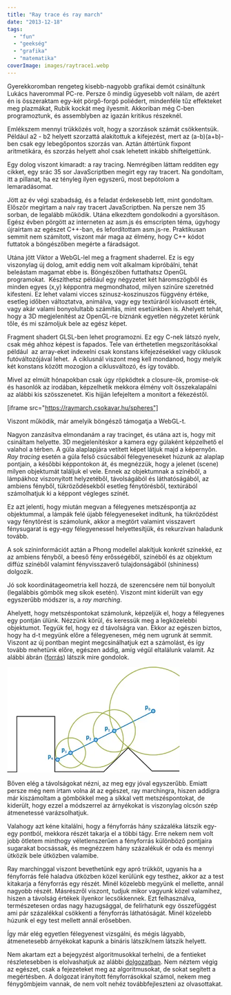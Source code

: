 ```yaml
---
title: "Ray trace és ray march"
date: "2013-12-18"
tags: 
  - "fun"
  - "geekség"
  - "grafika"
  - "matematika"
coverImage: images/raytrace1.webp
---
```


Gyerekkoromban rengeteg kisebb-nagyobb grafikai demót csináltunk Lukács haverommal PC-re. Persze ő mindig ügyesebb volt nálam, de azért én is összeraktam egy-két pörgő-forgó poliédert, mindenféle tűz effekteket meg plazmákat, Rubik kockát meg ilyesmit. Akkoriban még C-ben programoztunk, és assemblyben az igazán kritikus részeknél.

Emlékszem mennyi trükközés volt, hogy a szorzások számát csökkentsük. Például a2 - b2 helyett szorzattá alakítottuk a kifejezést, mert az (a-b)(a+b)-ben csak egy lebegőpontos szorzás van. Aztán áttértünk fixpont aritmetikára, és szorzás helyett ahol csak lehetett inkább shiftelgettünk.

Egy dolog viszont kimaradt: a ray tracing. Nemrégiben láttam redditen egy cikket, egy srác 35 sor JavaScriptben megírt egy ray tracert. Na gondoltam, itt a pillanat, ha ez tényleg ilyen egyszerű, most bepótolom a lemaradásomat.

Jött az év végi szabadság, és a feladat érdekesebb lett, mint gondoltam. Először megírtam a naív ray tracert JavaScriptben. Na persze nem 35 sorban, de legalább működik. Utána elkezdtem gondolkodni a gyorsításon. Egész évben pörgött az interneten az asm.js és emscripten téma, úgyhogy újraírtam az egészet C++-ban, és lefordítottam asm.js-re. Praktikusan semmit nem számított, viszont már maga az élmény, hogy C++ kódot futtatok a böngészőben megérte a fáradságot.

Utána jött Viktor a WebGL-lel meg a fragment shaderrel. Ez is egy viszonylag új dolog, amit eddig nem volt alkalmam kipróbálni, tehát beleástam magamat ebbe is. Böngészőben futtathatsz OpenGL programokat.  Készíthetsz például egy négyzetet két háromszögből és minden egyes (x,y) képpontra megmondhatod, milyen színűre szeretnéd kifesteni. Ez lehet valami vicces szinusz-koszinuszos függvény értéke, esetleg időben változtatva, animálva, vagy egy textúráról kiolvasott érték, vagy akár valami bonyolultabb számítás, mint esetünkben is. Ahelyett tehát, hogy a 3D megjelenítést az OpenGL-re bíznánk egyetlen négyzetet kérünk tőle, és mi számoljuk bele az egész képet.

Fragment shadert GLSL-ben lehet programozni. Ez egy C-nek látszó nyelv, csak még ahhoz képest is fapados. Tele van érthetetlen megszorításokkal például  az array-eket indexelni csak konstans kifejezésekkel vagy ciklusok futóváltozójával lehet.  A ciklusnál viszont meg kell mondanod, hogy melyik két konstans között mozogjon a ciklusváltozó, és így tovább.

Mivel az elmúlt hónapokban csak úgy röpködtek a closure-ök, promise-ok és hasonlók az irodában, képzelhetik mekkora élmény volt összekalapálni az alábbi kis szösszenetet. Kis hijján lefejeltem a monitort a fékezéstől.

[iframe src="https://raymarch.csokavar.hu/spheres"]

Viszont működik, már amelyik böngésző támogatja a WebGL-t.

Nagyon zanzásítva elmondanám a ray tracinget, és utána azt is, hogy mit csináltam helyette. 3D megjelenítéskor a kamera egy gúlaként képzelhető el valahol a térben. A gúla alaplapjára vetített képet látjuk majd a képernyőn. _Ray tracing_ esetén a gúla felső csúcsából félegyeneseket húzunk az alaplap pontjain, a későbbi képpontokon át, és megnézzük, hogy a jelenet (scene) milyen objektumát találjuk el vele. Ennek az objektumnak a színéből, a lámpákhoz viszonyított helyzetéből, távolságából és láthatóságából, az ambiens fényből, tükröződésekből esetleg fénytörésből, textúrából számolhatjuk ki a képpont végleges színét.

Ez azt jelenti, hogy miután megvan a félegyenes metszéspontja az objektummal, a lámpák felé újabb félegyeneseket indítunk, ha tükröződést vagy fénytörést is számolunk, akkor a megtört valamint visszavert fénysugarat is egy-egy félegyenessel helyettesítjük, és rekurzívan haladunk tovább. 

A sok színinformációt aztán a Phong modellel alakítjuk konkrét színekké, ez az ambiens fényből, a beeső fény erősségéből, színéből és az objektum diffúz színéből valamint fényvisszaverő tulajdonságából (shininess) dolgozik.

Jó sok koordinátageometria kell hozzá, de szerencsére nem túl bonyolult (legalábbis gömbök meg síkok esetén). Viszont mint kiderült van egy egyszerűbb módszer is, a _ray marching_.

Ahelyett, hogy metszéspontokat számolunk, képzeljük el, hogy a félegyenes egy pontján ülünk. Nézzünk körül, és keressük meg a legközelebbi objektumot. Tegyük fel, hogy ez d távolságra van. Ekkor az egészen biztos, hogy ha d-t megyünk előre a félegyenesen, még nem ugrunk át semmit. Viszont az új pontban megint megcsinálhatjuk ezt a számolást, és így tovább mehetünk előre, egészen addig, amíg végül eltalálunk valamit. Az alábbi ábrán ([forrás](http://nopjia.blogspot.hu/2012/03/ray-marching-distance-fields-in-real.html)) látszik mire gondolok.

![08_displacement_05](images/08_displacement_05.webp)

Bőven elég a távolságokat nézni, az meg egy jóval egyszerűbb. Emiatt persze még nem írtam volna át az egészet, ray marchingra, hiszen addigra már kiszámoltam a gömbökkel meg a síkkal vett metszéspontokat, de kiderült, hogy ezzel a módszerrel az árnyékokat is viszonylag olcsón szép átmenetessé varázsolhatjuk.

Valahogy azt kéne kitalálni, hogy a fényforrás hány százaléka látszik egy-egy pontból, mekkora részét takarja el a többi tágy. Erre nekem nem volt jobb ötletem minthogy véletlenszerűen a fényforrás különböző pontjaira sugarakat bocsássak, és megnézzem hány százalékuk ér oda és mennyi ütközik bele útközben valamibe.

Ray marchinggal viszont bevethetünk egy apró trükköt, ugyanis ha a fényforrás felé haladva útközben közel kerülünk egy testhez, akkor az a test kitakarja a fényforrás egy részét. Minél közelebb megyünk el mellette, annál nagyobb részét. Másrészről viszont, tudjuk mikor vagyunk közel valamihez, hiszen a távolság értékek ilyenkor lecsökkennek. Ezt felhasználva, természetesen ordas nagy hazugsággal, de felírhatunk egy összefüggést ami pár százalékkal csökkenti a fényforrás láthatóságát. Minél közelebb húzunk el egy test mellett annál erősebben.

Így már elég egyetlen félegyenest vizsgálni, és mégis lágyabb, átmenetesebb árnyékokat kapunk a bináris látszik/nem látszik helyett.

Nem akartam ezt a bejegyzést algoritmusokkal terhelni, de a fentieket részletesebben is elolvashatjuk az alábbi [dolgozatban](https://raytrace.csokavar.hu/imm6392.pdf). Nem néztem végig az egészet, csak a fejezeteket meg az algoritmusokat, de sokat segített a megértésben. A dolgozat irányított fényforrásokkal számol, nekem meg fénygömbjeim vannak, de nem volt nehéz továbbfejleszteni az olvasottakat.
